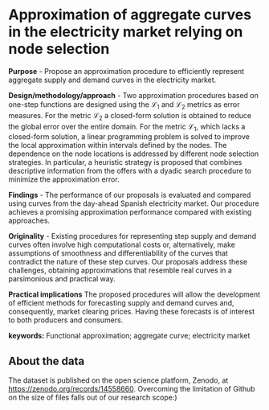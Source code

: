 # Approximation of aggregate curves in the electricity market relying on node selection

**Purpose** - Propose an approximation procedure to efficiently represent aggregate supply and demand curves in the electricity market. 

**Design/methodology/approach** - Two approximation procedures based on one-step functions are designed using the $\mathcal{L}_1$ and $\mathcal{L}_2$ metrics as error measures. For the metric $\mathcal{L}_2$ a closed-form solution is obtained to reduce the global error over the entire domain. For the metric $\mathcal{L}_1$, which lacks a closed-form solution, a linear programming problem is solved to improve the local approximation within intervals defined by the nodes. The dependence on the node locations is addressed by different node selection strategies. In particular, a heuristic strategy is proposed that combines descriptive information from the offers with a dyadic search procedure to minimize the approximation error.

**Findings** - The performance of our proposals is evaluated and compared using curves from the day-ahead Spanish electricity market. Our procedure achieves a promising approximation performance compared with existing approaches.

**Originality** - Existing procedures for representing step supply and demand curves often involve high computational costs or, alternatively, make assumptions of smoothness and differentiability of the curves that contradict the nature of these step curves. Our proposals address these challenges, obtaining approximations that resemble real curves in a parsimonious and practical way.

**Practical implications** The proposed procedures will allow the development of efficient methods for forecasting supply and demand curves and, consequently, market clearing prices. Having these forecasts is of interest to both producers and consumers.

**keywords:** Functional approximation; aggregate curve; electricity market

## About the data
The dataset is published on the open science platform, Zenodo, at https://zenodo.org/records/14558660. Overcoming the limitation of Github on the size of files falls out of our research scope:)
